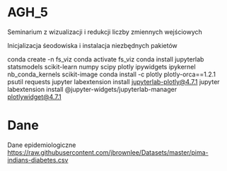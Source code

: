 # AGH_5
Seminarium z wizualizacji i redukcji liczby zmiennych wejściowych

Inicjalizacja śeodowiska i instalacja niezbędnych pakietów

conda create -n fs_viz
conda activate fs_viz
conda install jupyterlab statsmodels scikit-learn numpy scipy plotly ipywidgets ipykernel nb_conda_kernels scikit-image
conda install -c plotly plotly-orca==1.2.1 psutil requests
jupyter labextension install jupyterlab-plotly@4.7.1
jupyter labextension install @jupyter-widgets/jupyterlab-manager plotlywidget@4.7.1

# Dane 
Dane epidemiologiczne 
https://raw.githubusercontent.com/jbrownlee/Datasets/master/pima-indians-diabetes.csv

